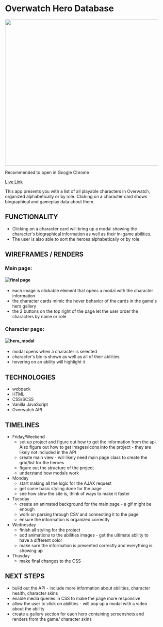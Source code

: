 # Overwatch Hero Database

<p align="center">
  <img width="854" height="480" src="https://user-images.githubusercontent.com/48140022/145725827-504a75aa-a746-4c4e-9f1b-4c9728170fd4.gif">
</p>

Recommended to open in Google Chrome

[Live Link](https://arebiter.github.io/OverwatchCharacters/)

This app presents you with a list of all playable characters in Overwatch, organized alphabetically or by role.
Clicking on a character card shows biographical and gameplay data about them. 


## FUNCTIONALITY

 - Clicking on a character card will bring up a modal showing the character's biographical information as well as their in-game abilities. 
 - The user is also able to sort the heroes alphabetically or by role.

## WIREFRAMES / RENDERS

### Main page: 
#### ![final page](https://user-images.githubusercontent.com/48140022/145428240-1a2d5459-b0de-4c99-9c74-c28f03860e40.png)

 - each image is clickable element that opens a modal with the character information
 - the character cards mimic the hover behavior of the cards in the game's hero gallery
 - the 2 buttons on the top right of the page let the user order the characters by name or role

### Character page: 
#### ![hero_modal](https://user-images.githubusercontent.com/48140022/145428660-714e03e3-d8fe-400c-9458-e9c58912557d.png)

 - modal opens when a character is selected
 - character's bio is shown as well as all of their abilities
 - hovering on an ability will highlight it 

## TECHNOLOGIES

 - webpack
 - HTML
 - CSS/SCSS
 - Vanilla JavaScript
 - Overwatch API

## TIMELINES

 - Friday/Weekend 
    - set up project and figure out how to get the information from the api. Also figure out how to get images/icons into the project - they are likely not included in the API
    - create main view - will likely need main page class to create the grid/list for the heroes
    - figure out the structure of the project
    - understand how modals work
- Monday 
    - start making all the logic for the AJAX request 
    - get some basic styling done for the page
    - see how slow the site is, think of ways to make it faster
- Tuesday
    - create an animated background for the main page - a gif might be enough
    - work on parsing through CSV and connecting it to the page
    - ensure the information is organized correctly
- Wednesday
    - finish all styling for the project
    - add animations to the abilities images - get the ultimate ability to have a different color
    - make sure the information is presented correctly and everything is showing up
- Thusday
    - make final changes to the CSS

## NEXT STEPS
- build out the API - include more information about abilities, character health, character skins
- enable media queries in CSS to make the page more responsive
- allow the user to click on abilities - will pop up a modal with a video about the ability
- create a gallery section for each hero containing screenshots and renders from the game/ character skins





